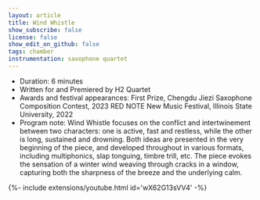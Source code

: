 ```yaml
---
layout: article
title: Wind Whistle
show_subscribe: false
license: false
show_edit_on_github: false
tags: chamber
instrumentation: saxophone quartet
---
```




- Duration: 6 minutes
- Written for and Premiered by H2 Quartet
- Awards and festival appearances: 
  First Prize, Chengdu Jiezi Saxophone Composition Contest, 2023
  RED NOTE New Music Festival, Illinois State University, 2022
- Program note: Wind Whistle focuses on the conflict and intertwinement between two characters: one is active, fast and restless, while the other is long, sustained and drowning. Both ideas are presented in the very beginning of the piece, and developed throughout in various formats, including multiphonics, slap tonguing, timbre trill, etc. The piece evokes the sensation of a winter wind weaving through cracks in a window, capturing both the sharpness of the breeze and the underlying calm.



<div>{%- include extensions/youtube.html id='wX62G13sVV4' -%}</div>


